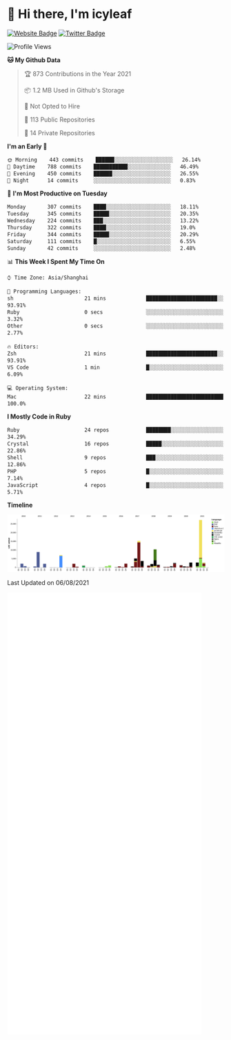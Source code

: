 # 👋 Hi there, I'm icyleaf

[![Website Badge](https://img.shields.io/badge/-icyleaf.com-444444?style=flat&logo=Google-Chrome&logoColor=f2f2f2&link=https://icyleaf.com)](https://icyleaf.com)
[![Twitter Badge](https://img.shields.io/badge/-@icyleaf-1da1f2?style=flat&labelColor=1ca0f1&logo=twitter&logoColor=white&link=https://twitter.com/icyleaf)](https://twitter.com/icyleaf)

<!--START_SECTION:waka-->
![Profile Views](http://img.shields.io/badge/Profile%20Views-0-blue)

**🐱 My Github Data** 

> 🏆 873 Contributions in the Year 2021
 > 
> 📦 1.2 MB Used in Github's Storage 
 > 
> 🚫 Not Opted to Hire
 > 
> 📜 113 Public Repositories 
 > 
> 🔑 14 Private Repositories  
 > 
**I'm an Early 🐤** 

```text
🌞 Morning    443 commits    ██████░░░░░░░░░░░░░░░░░░░   26.14% 
🌆 Daytime    788 commits    ███████████░░░░░░░░░░░░░░   46.49% 
🌃 Evening    450 commits    ██████░░░░░░░░░░░░░░░░░░░   26.55% 
🌙 Night      14 commits     ░░░░░░░░░░░░░░░░░░░░░░░░░   0.83%

```
📅 **I'm Most Productive on Tuesday** 

```text
Monday       307 commits    ████░░░░░░░░░░░░░░░░░░░░░   18.11% 
Tuesday      345 commits    █████░░░░░░░░░░░░░░░░░░░░   20.35% 
Wednesday    224 commits    ███░░░░░░░░░░░░░░░░░░░░░░   13.22% 
Thursday     322 commits    ████░░░░░░░░░░░░░░░░░░░░░   19.0% 
Friday       344 commits    █████░░░░░░░░░░░░░░░░░░░░   20.29% 
Saturday     111 commits    █░░░░░░░░░░░░░░░░░░░░░░░░   6.55% 
Sunday       42 commits     ░░░░░░░░░░░░░░░░░░░░░░░░░   2.48%

```


📊 **This Week I Spent My Time On** 

```text
⌚︎ Time Zone: Asia/Shanghai

💬 Programming Languages: 
sh                       21 mins             ███████████████████████░░   93.91% 
Ruby                     0 secs              ░░░░░░░░░░░░░░░░░░░░░░░░░   3.32% 
Other                    0 secs              ░░░░░░░░░░░░░░░░░░░░░░░░░   2.77%

🔥 Editors: 
Zsh                      21 mins             ███████████████████████░░   93.91% 
VS Code                  1 min               █░░░░░░░░░░░░░░░░░░░░░░░░   6.09%

💻 Operating System: 
Mac                      22 mins             █████████████████████████   100.0%

```

**I Mostly Code in Ruby** 

```text
Ruby                     24 repos            ████████░░░░░░░░░░░░░░░░░   34.29% 
Crystal                  16 repos            █████░░░░░░░░░░░░░░░░░░░░   22.86% 
Shell                    9 repos             ███░░░░░░░░░░░░░░░░░░░░░░   12.86% 
PHP                      5 repos             █░░░░░░░░░░░░░░░░░░░░░░░░   7.14% 
JavaScript               4 repos             █░░░░░░░░░░░░░░░░░░░░░░░░   5.71%

```


**Timeline**

![Chart not found](https://raw.githubusercontent.com/icyleaf/icyleaf/main/charts/bar_graph.png) 


 Last Updated on 06/08/2021
<!--END_SECTION:waka-->

![Metrics](https://github.com/icyleaf/icyleaf/blob/main/github-metrics.svg)
